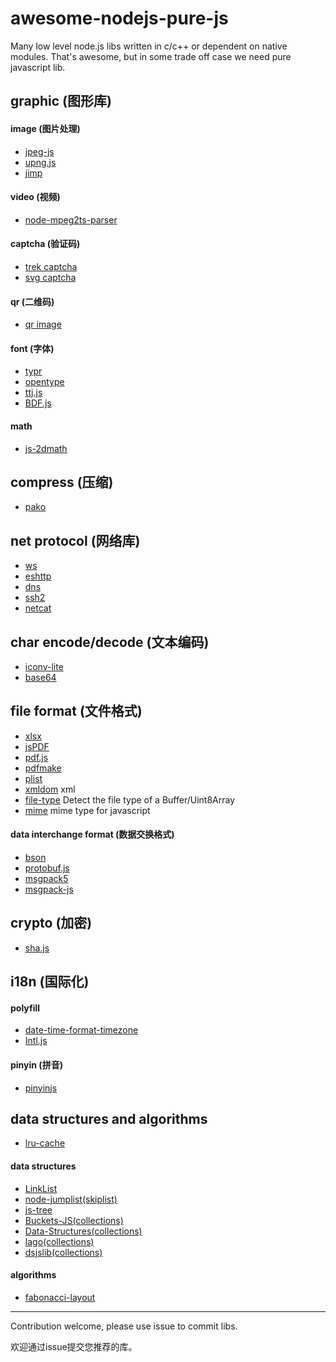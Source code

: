 # awesome-nodejs-pure-js

Many low level node.js libs written in c/c++ or dependent on native modules. That's awesome, but in some trade off case we need pure javascript lib.


## graphic (图形库)
#### image (图片处理)
* [jpeg-js](https://github.com/eugeneware/jpeg-js)
* [upng.js](https://github.com/photopea/UPNG.js)
* [jimp](https://github.com/oliver-moran/jimp)

#### video (视频)
* [node-mpeg2ts-parser](https://github.com/t6tn4k/node-mpeg2ts-parser)

#### captcha (验证码)
* [trek captcha](https://github.com/trekjs/captcha)
* [svg captcha](https://github.com/lemonce/svg-captcha)

#### qr (二维码)
* [qr image](https://github.com/alexeyten/qr-image)

#### font (字体)
* [typr](https://github.com/photopea/Typr.js)
* [opentype](https://github.com/nodebox/opentype.js)
* [ttj.js](https://github.com/ynakajima/ttf.js)
* [BDF.js](https://github.com/victorporof/BDF.js)

#### math
* [js-2dmath](https://github.com/llafuente/js-2dmath)

## compress (压缩)
* [pako](https://github.com/nodeca/pako)
  

## net protocol (网络库)
* [ws](https://github.com/websockets/ws)
* [eshttp](https://github.com/iefserge/eshttp)
* [dns](https://github.com/tjfontaine/node-dns)
* [ssh2](https://github.com/mscdex/ssh2)
* [netcat](https://github.com/roccomuso/netcat)
  
## char encode/decode (文本编码)
* [iconv-lite](https://github.com/ashtuchkin/iconv-lite)
* [base64](https://github.com/beatgammit/base64-js)
  
## file format (文件格式)
* [xlsx](https://github.com/SheetJS/js-xlsx)
* [jsPDF](https://github.com/MrRio/jsPDF)
* [pdf.js](https://github.com/mozilla/pdf.js)
* [pdfmake](https://github.com/bpampuch/pdfmake)
* [plist](https://github.com/TooTallNate/plist.js)
* [xmldom](https://github.com/jindw/xmldom) xml
* [file-type](https://github.com/sindresorhus/file-type) Detect the file type of a Buffer/Uint8Array 
* [mime](https://github.com/broofa/node-mime) mime type for javascript

#### data interchange format (数据交换格式)
* [bson](https://github.com/mongodb/js-bson)
* [protobuf.js](https://github.com/dcodeIO/protobuf.js)
* [msgpack5](https://github.com/mcollina/msgpack5)
* [msgpack-js](https://github.com/creationix/msgpack-js)

## crypto (加密)
* [sha.js](https://github.com/crypto-browserify/sha.js)

## i18n (国际化)

#### polyfill
* [date-time-format-timezone](https://github.com/yahoo/date-time-format-timezone)
* [Intl.js](https://github.com/andyearnshaw/Intl.js)

#### pinyin (拼音)
* [pinyinjs](https://github.com/sxei/pinyinjs)

## data structures and algorithms  
* [lru-cache](https://github.com/isaacs/node-lru-cache)

#### data structures
* [LinkList](https://github.com/isaacs/yallist)
* [node-jumplist(skiplist)](https://github.com/superisaac/node-jumplist)
* [js-tree](https://github.com/wangzuo/js-tree)
* [Buckets-JS(collections)](https://github.com/mauriciosantos/Buckets-JS)
* [Data-Structures(collections)](https://github.com/Bishop92/JavaScript-Data-Structures)
* [lago(collections)](https://github.com/yangshun/lago)
* [dsjslib(collections)](https://github.com/monmohan/dsjslib)

#### algorithms
* [fabonacci-layout](https://github.com/heineiuo/fabonacci-layout)

---

Contribution welcome, please use issue to commit libs.

欢迎通过issue提交您推荐的库。
